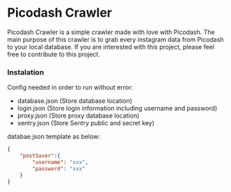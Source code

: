 # Picodash Crawler

Picodash Crawler is a simple crawler made with love with Picodash. The main purpose of this crawler is to grab every instagram data from Picodash to your local database. If you are interested with this project, please feel free to contribute to this project.

### Instalation
Config needed in order to run without error:
* database.json (Store database location)
* login.json (Store login information including username and password)
* proxy.json (Store proxy database location)
* sentry.json (Store Sentry public and secret key)

databae.json template as below:
```json
{
    "postSaver":{
        "username": "xxx",
        "password": "xxx"
    }
}
```
